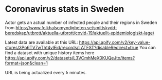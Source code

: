 # Coronavirus stats in Sweden
Actor gets an actual number of infected people and their regions in Sweden from https://www.folkhalsomyndigheten.se/smittskydd-beredskap/utbrott/aktuella-utbrott/covid-19/aktuellt-epidemiologiskt-lage/

Latest data are available at this URL: https://api.apify.com/v2/key-value-stores/3Po6TV7wTht4vIEid/records/LATEST?disableRedirect=true
You can find a dataset with unique history items here https://api.apify.com/v2/datasets/L3VCmhMeX0KUQeJto/items?format=json&clean=1

URL is being actualized every 5 minutes.
